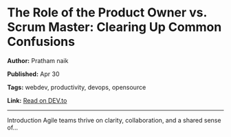 # The Role of the Product Owner vs. Scrum Master: Clearing Up Common Confusions

**Author:** Pratham naik

**Published:** Apr 30

**Tags:** webdev, productivity, devops, opensource

**Link:** [Read on DEV.to](https://dev.to/teamcamp/the-role-of-the-product-owner-vs-scrum-master-clearing-up-common-confusions-bba)

---

Introduction       Agile teams thrive on clarity, collaboration, and a shared sense of...